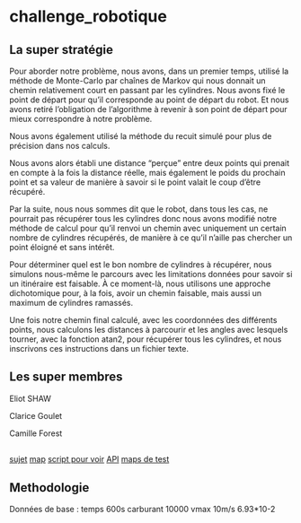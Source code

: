 # challenge_robotique
## La super stratégie
Pour aborder notre problème, nous avons, dans un premier temps, utilisé la méthode de Monte-Carlo par chaînes de Markov qui nous donnait un chemin relativement court en passant par les cylindres. Nous avons fixé le point de départ pour qu’il corresponde au point de départ du robot. Et nous avons retiré l’obligation de l’algorithme à revenir à son point de départ pour mieux correspondre à notre problème.

Nous avons également utilisé la méthode du recuit simulé pour plus de précision dans nos calculs.

Nous avons alors établi une distance “perçue” entre deux points qui prenait en compte à la fois la distance réelle, mais également le poids du prochain point et sa valeur de manière à savoir si le point valait le coup d’être récupéré.

Par la suite, nous nous sommes dit que le robot, dans tous les cas, ne pourrait pas récupérer tous les cylindres donc nous avons modifié notre méthode de calcul pour qu’il renvoi un chemin avec uniquement un certain nombre de cylindres récupérés, de manière à ce qu’il n’aille pas chercher un point éloigné et sans intérêt.

Pour déterminer quel est le bon nombre de cylindres à récupérer, nous simulons nous-même le parcours avec les limitations données pour savoir si un itinéraire est faisable. À ce moment-là, nous utilisons une approche dichotomique pour, à la fois, avoir un chemin faisable, mais aussi un maximum de cylindres ramassés.

Une fois notre chemin final calculé, avec les coordonnées des différents points, nous calculons les distances à parcourir et les angles avec lesquels tourner, avec la fonction atan2, pour récupérer tous les cylindres, et nous inscrivons ces instructions dans un fichier texte.


## Les super membres
Eliot SHAW

Clarice Goulet

Camille Forest

##


[sujet](https://partage.imt.fr/index.php/s/morx7iCSEnpRKKJ)
[map](https://partage.imt.fr/index.php/s/BwXS9fkE95CxxMf)
[script pour voir](https://partage.imt.fr/index.php/s/CQ9bt2dmzt4efoN)
[API](https://partage.imt.fr/index.php/s/wbbfNLm3y4peL7k)
[maps de test](https://partage.imt.fr/index.php/s/B8rASYoAY5DDHDo)


## Methodologie

Données de base : 
temps 600s
carburant 10000
vmax 10m/s
6.93*10-2
